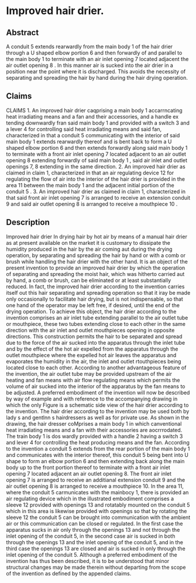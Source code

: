 # Improved hair drier.

## Abstract
A conduit 5 extends rearwardly from the main body 1 of the hair drier through a U shaped elbow portion 6 and then forwardly of and parallel to the main body 1 to terminate with an air inlet opening 7 located adjacent the air outlet opening 8 . In this manner air is sucked into the air drier in a position near the point where it is discharged. This avoids the necessity of separating and spreading the hair by hand during the hair drying operation.

## Claims
CLAIMS 1. An improved hair drier caqprising a main body 1 accarrncating heat irradiating means and a fan and their accessories, and a handle ex tending downwardly fran said main body 1 and provided with a switch 3 and a lever 4 for controlling said heat irradiating means and said fan, characterized in that a conduit 5 communicating with the interior of said main body 1 extends rearwardly thereof and is bent back to form a U shaped elbow portion 6 and then extends forwardly along said main body 1 to terminate with a front air inlet opening 7 located adjacent to an air outlet opening 8 extending forwardly of said main body 1 , said air inlet and outlet openings 7, 8 extending in the same direction. 2. An improved hair drier as claimed in claim 1, characterized in that an air regulating device 12 for regulating the flow of air into the interior of the hair drier is provided in the area 11 between the main body 1 and the adjacent initial portion of the conduit 5 . 3. An improved hair drier as claimed in claim 1, characterized in that said front air inlet opening 7 is arranged to receive an extension conduit 9 and said air outlet opening 8 is arranged to receive a mouthpiece 10 .

## Description
Improved hair drier In drying hair by hot air by means of a manual hair drier as at present available on the market it is customary to dissipate the humidity produced in the hair by the air coming aut during the drying operation, by separating and spreading the hair by hand or with a comb or brush while handling the hair drier with the other hand. It is an object of the present invention to provide an improved hair drier by which the operation of separating and spreading the moist hair, which was hitherto carried aut by hand, a comb or brush, can be eliminated or at least substantially reduced. In fact, the improved hair drier according to the invention carries itself out this hair separating and spreading operation so that it iray be made only occasionally to facilitate hair drying, but is not indispensable, so that one hand of the operator may be left free, if desired, until the end of the drying operation. To achieve this object, the hair drier according to the invention comprises an air inlet tube extending parallel to the air outlet tube or mouthpiece, these two tubes extending close to each other in the same direction with the air inlet and outlet mouthpieces opening in opposite directions. This construction permits the hair to be separated and spread due to the force of the air sucked into the apparatus through the inlet tube and by the effect of the hot air expelled from the apparatus through the outlet mouthpiece where the expelled hot air leaves the apparatus and evaporates the humidity in the air, the inlet and outlet rtouthpieces being located close to each other. According to another advantageous feature of the invention, the air outlet tube may be provided upstream of the air heating and fan means with air flow regulating means which permits the volume of air sucked into the interior of the apparatus by the fan means to be adjusted. A preferred embodiment of the invention will now be described by way of example and with reference to the accompanying drawing in which the only Figure is a schematic side view of the hair drier according to the invention. The hair drier according to the invention may be used both by lady s and gentlnn s hairdressers as well as for private use. As shown in the drawing, the hair dresser coMprises a main body 1 in which canventional heat irradiating means and a fan with their accessories are aocrrrodated. The train body 1 is dos wardly provided with a handle 2 having a switch 3 and lever 4 for controlling the heat producing means and the fan. According to the invention a conduit 5 extends from the rear portion of the main body 1 and communicates with the interior thereof, this conduit 5 being bent into U shape to form an elbow portion 6 and then extending back along the main body up to the front portion thereof to terminate with a front air inlet opening 7 located adjacent an air outlet opening 8. The front air inlet opening 7 is arranged to receive an additianal extension conduit 9 and the air outlet opening 8 is arranged to receive a mouthpiece 10. In the area 11, where the conduit 5 carmunicates with the mainbocy 1, there is provided an air regulating device which in the illustrated embodiment comprises a sleeve 12 provided with openings 13 and rotatably mounted on the conduit 5 which in this area is likewise provided with openings so that by rotating the sleeve 12 the conduit 5 can be brought into communication with the ambient air or this communication can be closed or regulated. In the first case the apparatus sucks in air only through the openings 13 and not through the inlet opening of the conduit 5, in the second case air is sucked in both through the openings 13 and the inlet opening of the conduit 5, and in the third case the openings 13 are closed and air is sucked in only through the inlet opening of the conduit 5. Although a preferred embodiment of the invention has thus been described, it is to be understood that minor structural changes may be made therein without departing from the scope of the invention as defined by the appended claims.